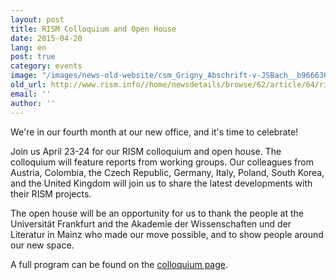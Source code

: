 ```yaml
---
layout: post
title: RISM Colloquium and Open House
date: 2015-04-20
lang: en
post: true
category: events
image: "/images/news-old-website/csm_Grigny_Abschrift-v-JSBach__b9666366c3.jpg"
old_url: http://www.rism.info//home/newsdetails/browse/62/article/64/rism-colloquium-and-open-house.html
email: ''
author: ''
---
```


We're in our fourth month at our new office, and it's time to celebrate!

Join us April 23-24 for our RISM colloquium and open house. The colloquium will feature reports from working groups. Our colleagues from Austria, Colombia, the Czech Republic, Germany, Italy, Poland, South Korea, and the United Kingdom will join us to share the latest developments with their RISM projects.


The open house will be an opportunity for us to thank the people at the Universität Frankfurt and the Akademie der Wissenschaften und der Literatur in Mainz who made our move possible, and to show people around our new space.

A full program can be found on the [colloquium page](/publications/colloquium-2015.html).


